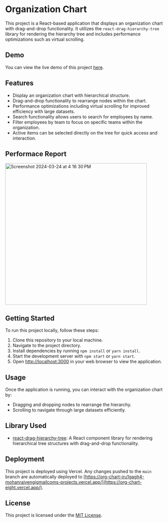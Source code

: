 # Organization Chart

This project is a React-based application that displays an organization chart with drag-and-drop functionality. It utilizes the `react-drag-hierarchy-tree` library for rendering the hierarchy tree and includes performance optimizations such as virtual scrolling.

## Demo

You can view the live demo of this project [here](https://org-chart-eight.vercel.app/).

## Features

- Display an organization chart with hierarchical structure.
- Drag-and-drop functionality to rearrange nodes within the chart.
- Performance optimizations including virtual scrolling for improved efficiency with large datasets.
- Search functionality allows users to search for employees by name.
- Filter employees by team to focus on specific teams within the organization.
- Active items can be selected directly on the tree for quick access and interaction.
## Performace Report 

<img width="450" alt="Screenshot 2024-03-24 at 4 16 30 PM" src="https://github.com/dev-mohanraj/org-chart/assets/84064669/e2afa3bf-323f-471a-ba61-eb38274ddd06">

## Getting Started

To run this project locally, follow these steps:

1. Clone this repository to your local machine.
2. Navigate to the project directory.
3. Install dependencies by running `npm install` or `yarn install`.
4. Start the development server with `npm start` or `yarn start`.
5. Open [http://localhost:3000](http://localhost:3000) in your web browser to view the application.

## Usage

Once the application is running, you can interact with the organization chart by:

- Dragging and dropping nodes to rearrange the hierarchy.
- Scrolling to navigate through large datasets efficiently.

## Library Used

- [react-drag-hierarchy-tree](https://www.npmjs.com/package/react-drag-hierarchy-tree): A React component library for rendering hierarchical tree structures with drag-and-drop functionality.

## Deployment

This project is deployed using Vercel. Any changes pushed to the `main` branch are automatically deployed to [https://org-chart-iru1gagh4-mohanrajvengigmailcoms-projects.vercel.app/](https://org-chart-eight.vercel.app/).

## License

This project is licensed under the [MIT License](LICENSE).

